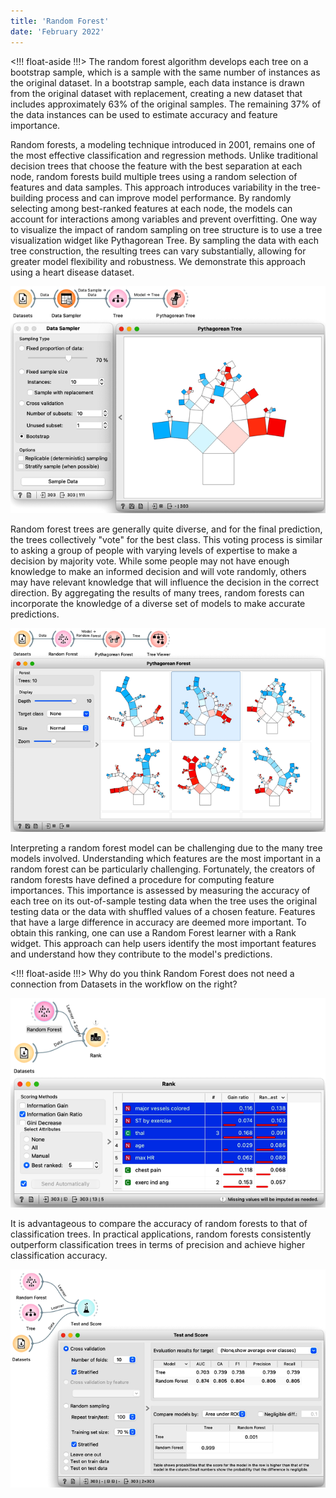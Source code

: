 ```yaml
---
title: 'Random Forest'
date: 'February 2022'
---
```



<!!! float-aside !!!>
The random forest algorithm develops each tree on a bootstrap sample, which is a sample with the same number of instances as the original dataset. In a bootstrap sample, each data instance is drawn from the original dataset with replacement, creating a new dataset that includes approximately 63% of the original samples. The remaining 37% of the data instances can be used to estimate accuracy and feature importance.

Random forests, a modeling technique introduced in 2001, remains one of the most effective classification and regression methods. Unlike traditional decision trees that choose the feature with the best separation at each node, random forests build multiple trees using a random selection of features and data samples. This approach introduces variability in the tree-building process and can improve model performance. By randomly selecting among best-ranked features at each node, the models can account for interactions among variables and prevent overfitting. One way to visualize the impact of random sampling on tree structure is to use a tree visualization widget like Pythagorean Tree. By sampling the data with each tree construction, the resulting trees can vary substantially, allowing for greater model flexibility and robustness. We demonstrate this approach using a heart disease dataset.

![](instability.png)

Random forest trees are generally quite diverse, and for the final prediction, the trees collectively "vote" for the best class. This voting process is similar to asking a group of people with varying levels of expertise to make a decision by majority vote. While some people may not have enough knowledge to make an informed decision and will vote randomly, others may have relevant knowledge that will influence the decision in the correct direction. By aggregating the results of many trees, random forests can incorporate the knowledge of a diverse set of models to make accurate predictions.

![](forest.png)

Interpreting a random forest model can be challenging due to the many tree models involved. Understanding which features are the most important in a random forest can be particularly challenging. Fortunately, the creators of random forests have defined a procedure for computing feature importances. This importance is assessed by measuring the accuracy of each tree on its out-of-sample testing data when the tree uses the original testing data or the data with shuffled values of a chosen feature. Features that have a large difference in accuracy are deemed more important. To obtain this ranking, one can use a Random Forest learner with a Rank widget. This approach can help users identify the most important features and understand how they contribute to the model's predictions.

<!!! float-aside !!!>
Why do you think Random Forest does not need a connection from Datasets in the workflow on the right?

![](rank.png)

It is advantageous to compare the accuracy of random forests to that of classification trees. In practical applications, random forests consistently outperform classification trees in terms of precision and achieve higher classification accuracy.

![](accuracy.png)

